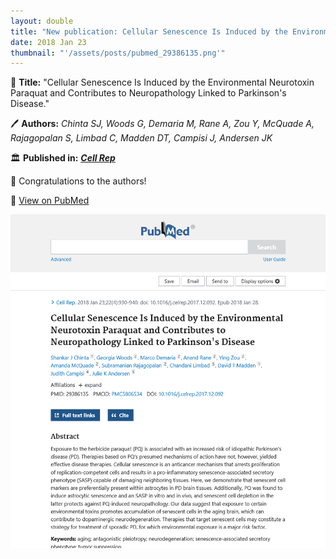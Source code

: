 ```yaml
---
layout: double
title: "New publication: Cellular Senescence Is Induced by the Environmental Neurotoxin Paraquat and Contributes to Neuropathology Linked to Parkinsons Disease"
date: 2018 Jan 23
thumbnail: "'/assets/posts/pubmed_29386135.png'"
---
```

📖 <strong>Title:</strong> "Cellular Senescence Is Induced by the Environmental Neurotoxin Paraquat and Contributes to Neuropathology Linked to Parkinson's Disease."  

🖊️ <strong>Authors:</strong> <em>Chinta SJ, Woods G, Demaria M, Rane A, Zou Y, McQuade A, Rajagopalan S, Limbad C, Madden DT, Campisi J, Andersen JK</em>  

🏛️ <strong>Published in:</strong> <em><strong><ins>Cell Rep</ins></strong></em>  

🎉 Congratulations to the authors!  

🔗 <a href="https://pubmed.ncbi.nlm.nih.gov/29386135/">View on PubMed</a>  

![Publication Image](/assets/posts/pubmed_29386135.png)
